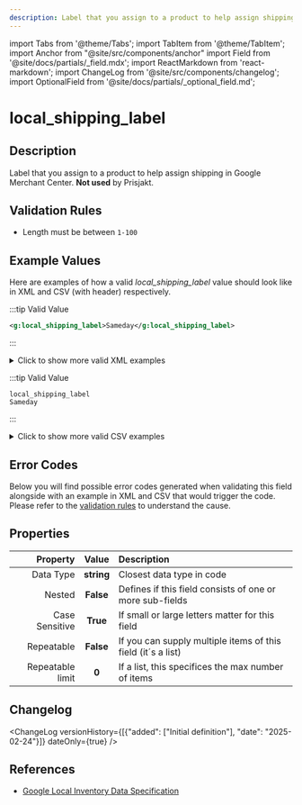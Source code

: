 ```yaml
---
description: Label that you assign to a product to help assign shipping in Google Merchant Center. **Not used** by Prisjakt.
---
```


import Tabs from '@theme/Tabs';
import TabItem from '@theme/TabItem';
import Anchor from "@site/src/components/anchor"
import Field from '@site/docs/partials/_field.mdx';
import ReactMarkdown from 'react-markdown';
import ChangeLog from '@site/src/components/changelog';
import OptionalField from '@site/docs/partials/_optional_field.md';

# local_shipping_label

<OptionalField/>

## Description

Label that you assign to a product to help assign shipping in Google Merchant Center. **Not used** by Prisjakt.






## Validation Rules

- Length must be between `1-100`


## Example Values

Here are examples of how a valid *local_shipping_label* value  should look like in XML and CSV (with header) respectively.

<Tabs>
  <TabItem value="valid_xml" label="XML" default>

:::tip Valid Value

```xml
<g:local_shipping_label>Sameday</g:local_shipping_label>
```

:::

<details>
  <summary>Click to show more valid XML examples</summary>
  <div>

```xml
<g:local_shipping_label>Sameday</g:local_shipping_label>
```


  </div>
</details>

 </TabItem>
  <TabItem value="valid_csv" label="CSV">

:::tip Valid Value

```csv
local_shipping_label
Sameday
```

:::

<details>
  <summary>Click to show more valid CSV examples</summary>
  <div>

```csv
local_shipping_label
Sameday
```


  </div>
</details>

  </TabItem>
</Tabs>

## Error Codes

Below you will find possible error codes generated when validating this field alongside with an example in XML and CSV that would trigger the code. Please refer to the [validation rules](#validation-rules) to understand the cause.

<Tabs>
  <TabItem value="invalid_xml" label="XML" default>


 </TabItem>
  <TabItem value="invalid_csv" label="CSV">


  </TabItem>
</Tabs>

## Properties

|     **Property** |         **Value**          | **Description**                                              |
|-----------------:|:--------------------------:|:-------------------------------------------------------------|
|        Data Type |    **string**     | Closest data type in code                                    |
|           Nested |      **False**      | Defines if this field consists of one or more sub-fields     |
|   Case Sensitive |  **True**  | If small or large letters matter for this field              |
|       Repeatable |    **False**    | If you can supply multiple items of this field (it´s a list) |
| Repeatable limit | **0** | If a list, this specifices the max number of items           |

## Changelog
<ChangeLog versionHistory={[{"added": ["Initial definition"], "date": "2025-02-24"}]} dateOnly={true} />

## References
- [Google Local Inventory Data Specification](https://support.google.com/merchants/answer/14819809?hl=en)
